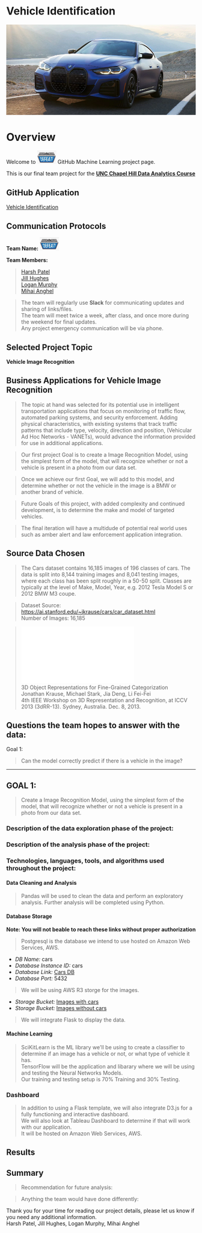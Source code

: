 
# Vehicle Identification
![logo](images/BMW2.png)

# Overview

Welcome to  <img src='images/CTRL-ALT-DEFEAT-SMALL.png' width=10% height=10% />     GitHub Machine Learning project page. 

This is our final team project for the <a href="https://bootcamp.unc.edu/data/">**UNC Chapel Hill Data Analytics Course**</a> 

## GitHub Application
<a href="https://jillibus.github.io/Vehicle-Identification">Vehicle Identification</a>

## Communication Protocols

**Team Name:** <img src='images/CTRL-ALT-DEFEAT-SMALL.png' width=10% height=10% />  

**Team Members:**  

> <a href="https://github.com/hsp910"> Harsh Patel </a>  
> <a href="https://github.com/jillibus"> Jill Hughes </a>  
> <a href="https://github.com/ltmurphy"> Logan Murphy	</a>  
> <a href="https://github.com/CrossCreed"> Mihai Anghel	</a>  

> The team will regularly use **Slack** for communicating updates and sharing of links/files.   
> The team will meet twice a week, after class, and once more during the weekend for final updates.   
> Any project emergency communication will be via phone.   

## Selected Project Topic

**Vehicle Image Recognition**

## Business Applications for Vehicle Image Recognition

> The topic at hand was selected for its potential use in intelligent transportation applications that focus on monitoring of traffic flow, automated parking systems, and security enforcement.  Adding physical characteristics, with existing systems that track traffic patterns that include type, velocity, direction and position, (Vehicular Ad Hoc Networks - VANETs), would advance the information provided for use in additional applications.

> Our first project Goal is to create a Image Recognition Model, using the simplest form of the model, that will recognize whether or not a vehicle is present in a photo from our data set. 

> Once we achieve our first Goal, we will add to this model, and determine whether or not the vehicle in the image is a BMW or another brand of vehicle.

> Future Goals of this project, with added complexity and continued development, is to determine the make and model of targeted vehicles. 

> The final iteration will have a multidude of potential real world uses such as amber alert and law enforcement application integration. 

## Source Data Chosen

> The Cars dataset contains 16,185 images of 196 classes of cars. The data is split into 8,144 training images and 8,041 testing images, where each class has been split roughly in a 50-50 split. Classes are typically at the level of Make, Model, Year, e.g. 2012 Tesla Model S or 2012 BMW M3 coupe.

> Dataset Source: <a href='https://ai.stanford.edu/~jkrause/cars/car_dataset.html'> https://ai.stanford.edu/~jkrause/cars/car_dataset.html </a>  
> Number of Images: 16,185

> ![paper](images/3drr13.pdf)  
> 3D Object Representations for Fine-Grained Categorization  
  Jonathan Krause, Michael Stark, Jia Deng, Li Fei-Fei  
  4th IEEE Workshop on 3D Representation and Recognition, at ICCV 2013 (3dRR-13). Sydney, Australia. Dec. 8, 2013.  

## **Questions the team hopes to answer with the data:**

Goal 1:  
> Can the model correctly predict if there is a vehicle in the image?

---
## GOAL 1:   
> Create a Image Recognition Model, using the simplest form of the model, that will recognize whether or not a vehicle is present in a photo from our data set. 

### Description of the data exploration phase of the project:


### Description of the analysis phase of the project:

### Technologies, languages, tools, and algorithms used throughout the project:
#### Data Cleaning and Analysis
> Pandas will be used to clean the data and perform an exploratory analysis. 
> Further analysis will be completed using Python.

#### Database Storage
**Note: You will not beable to reach these links without proper authorization**
> Postgresql is the database we intend to use hosted on Amazon Web Services, AWS.    
  *  _DB Name:_ cars  
  *  _Database Instance ID:_ cars 
  *  _Database Link:_ <a href='http://cars.ckxsklg24qnv.us-east-2.rds.amazonaws.com/'> Cars DB </a>  
  *  _Database Port:_ 5432  
> We will be using AWS R3 storge for the images.   
  * _Storage Bucket:_ <a href='http://cars-vehicles.s3-website.us-east-2.amazonaws.com'> Images with cars </a>  
  * _Storage Bucket:_ <a href='http://non-vehicles.s3-website.us-east-2.amazonaws.com'> Images without cars </a>  
> We will integrate Flask to display the data.  

#### Machine Learning
> SciKitLearn is the ML library we'll be using to create a classifier to determine if an image has a vehicle or not, or what type of vehicle it has.  
> TensorFlow will be the application and libarary where we will be using and testing the Neural Networks Models.    
> Our training and testing setup is 70% Training and 30% Testing.    

### Dashboard
> In addition to using a Flask template, we will also integrate D3.js for a fully functioning and interactive dashboard.   
> We will also look at Tableau Dashboard to determine if that will work with our application.  
> It will be hosted on Amazon Web Services, AWS.  

## Results

## Summary
> Recommendation for future analysis:

> Anything the team would have done differently:


Thank you for your time for reading our project details, please let us know if you need any additional information.  
Harsh Patel, Jill Hughes, Logan Murphy, Mihai Anghel
